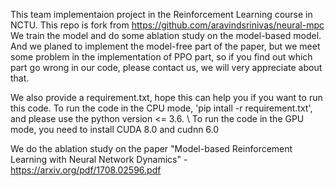 This team implementaion project in the Reinforcement Learning course in NCTU.
This repo is fork from https://github.com/aravindsrinivas/neural-mpc
We train the model and do some ablation study on the model-based model.
And we planed to implement the model-free part of the paper, but we meet some problem in the implementation of PPO part,
so if you find out which part go wrong in our code, please contact us, we will very appreciate about that.

We also provide a requirement.txt, hope this can help you if you want to run this code.
To run the code in the CPU mode, 'pip intall -r requirement.txt', and please use the python version <= 3.6. \\
To run the code in the GPU mode, you need to install CUDA 8.0 and cudnn 6.0

We do the ablation study on the paper "Model-based Reinforcement Learning with Neural Network Dynamics" -  https://arxiv.org/pdf/1708.02596.pdf
